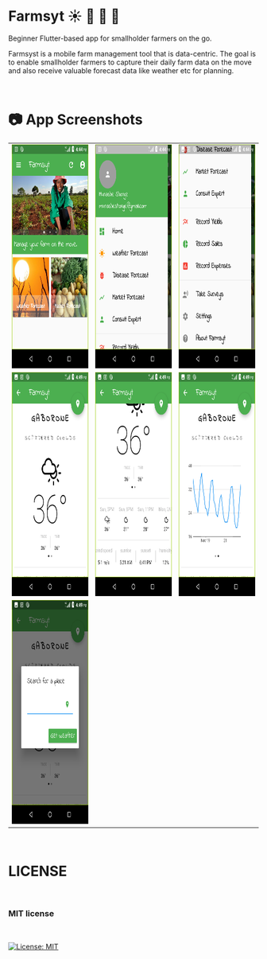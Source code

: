# Farmsyt :sunny: :bug: :rooster: :tomato:

Beginner Flutter-based app for smallholder farmers on the go.

Farmsyst is a mobile farm management tool that is data-centric. The goal is to enable smallholder farmers to capture their daily farm data on the move and also receive valuable forecast data like weather etc for planning.

<br>

# :camera: App Screenshots <br>
<div>
<table>

<tr>
    <td>
        <img src="scr1.png" alt="Screen1" width="250" height="450"/>
    </td>
    <td>
        <img src="scr2.png" alt="Screen2" width="250" height="450"/>
    </td>
     <td>
        <img src="scr3.png" alt="Screen2" width="250" height="450"/>
    </td>
</tr>

<tr>
    <td>
        <img src="scr4.png" alt="Screen3" width="250" height="450"/>
    </td>
    <td>
        <img src="scr5.png" alt="Screen4" width="250" height="450"/>
    </td>
    <td>
        <img src="scr6.png" alt="Screen5" width="250" height="450"/>
    </td>
</tr>

<tr>   
    <td>
        <img src="scr7.png" alt="Screen6" width="250" height="450"/>
    </td>
</tr>


</table>
</div>
<br>

# LICENSE
<br>
<h3> MIT license </h3><br>

[![License: MIT](https://img.shields.io/badge/License-MIT-yellow.svg)](https://opensource.org/licenses/MIT)
